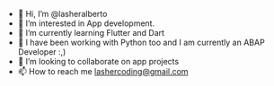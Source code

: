 - 👋 Hi, I’m @lasheralberto
- 👀 I’m interested in App development.
- 🌱 I’m currently learning Flutter and Dart
- 🌱 I have been working with Python too and I am currently an ABAP Developer :,)
- 💞️ I’m looking to collaborate on app projects
- 📫 How to reach me lashercoding@gmail.com

<!---
lasheralberto/lasheralberto is a ✨ special ✨ repository because its `README.md` (this file) appears on your GitHub profile.
You can click the Preview link to take a look at your changes.
--->
